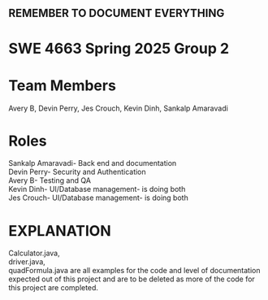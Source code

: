 ## REMEMBER TO DOCUMENT EVERYTHING
# SWE 4663 Spring 2025 Group 2 
# Team Members
Avery B, Devin Perry, Jes Crouch, Kevin Dinh, Sankalp Amaravadi
# Roles
Sankalp Amaravadi- Back end and documentation <br />
Devin Perry- Security and Authentication <br />
Avery B- Testing and QA <br />
Kevin Dinh- UI/Database management- is doing both <br />
Jes Crouch- UI/Database management- is doing both 
# EXPLANATION
Calculator.java, <br />
driver.java, <br />
quadFormula.java are all examples for the code and level of documentation expected out of this project and are to be deleted as more of the code for this project are completed.  
